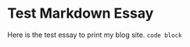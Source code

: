 Test Markdown Essay
===================

Here is the test essay to print my blog site.
`code block`
